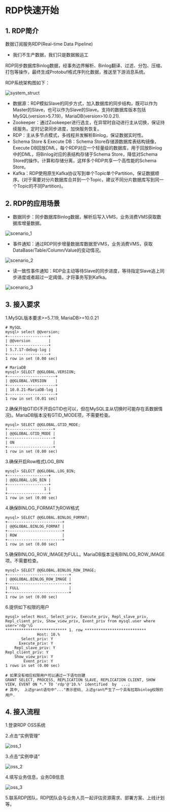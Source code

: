 # RDP快速开始
## 1. RDP简介
数据订阅服务RDP(Real-time Data Pipeline)

- 我们不生产数据，我们只是数据搬运工

RDP同步数据库Binlog数据，经事务边界解析、Binlog翻译、过滤、分包、压缩、打包等操作，最终生成Protobuf格式序列化数据，推送至下游消息系统。

RDP系统架构图如下：

![system_struct](../1.0/pictures/system_struct.png)
 - 数据源：RDP模拟Slave的同步方式，加入数据库的同步结构，既可以作为Master的Slave，也可以作为Slave的Slave。支持的数据库版本包括MySQL(version>5.7.19)，MariaDB(version>10.0.21).
 - Zookeeper：通过Zookeeper进行选主，在异常时自动进行主从切换，保证持续服务。定时记录同步进度，加快服务恢复。
 - RDP：主从多节点模式，多线程并发解析Binlog，保证数据实时性。
 - Schema Store & Execute DB：Schema Store存储源数据库表结构镜像，Execute DB回放DML，每个RDP对应一个轻量级的数据库，用于回放Binlog中的DML，将Binlog对应的表结构存储于Schema Store，降低对Schema Store的操作。计算和存储分离，这样多个RDP共享一个高性能的Schema Store。
 - Kafka：RDP使用原生Kafka协议写到单个Topic单个Partition，保证数据顺序。(对于需要对分片数据库合并到一个Topic，建议不同分片数据库写到同一个Topic的不同Partition)。


## 2. RDP的应用场景

 - 数据同步：同步数据库Binlog数据，解析后写入VMS，业务消费VMS获取数据库增量数据。

![scenario_1](../1.0/pictures/scenario_1.png)

 - 事件通知：通过RDP同步增量数据库数据至VMS，业务消费VMS，获取DataBase/Table/Column/Value的变动情况。

![scenario_2](../1.0/pictures/scenario_2.png)

 - 读一致性事件通知：RDP会主动等待Slave的同步进度，等待指定Slave追上同步进度或者超过一定阈值，才将事务写到Kafka。

![scenario_3](../1.0/pictures/scenario_3.png)

## 3. 接入要求

1.MySQL版本要求>=5.7.19, MariaDB>=10.0.21

```
# MySQL
mysql> select @@version;
+------------------+
| @@version        |
+------------------+
| 5.7.17-debug-log |
+------------------+
1 row in set (0.00 sec)

# MariaDB
mysql> SELECT @@GLOBAL.VERSION;
+---------------------+
| @@GLOBAL.VERSION    |
+---------------------+
| 10.0.21-MariaDB-log |
+---------------------+
1 row in set (0.01 sec)
```

2.确保开始GTID(不开启GTID也可以，但在MySQL主从切换时可能存在丢数据情况)。MariaDB版本没有GTID_MODE项，不需要检查。

```
mysql> SELECT @@GLOBAL.GTID_MODE;
+--------------------+
| @@GLOBAL.GTID_MODE |
+--------------------+
| ON                 |
+--------------------+
1 row in set (0.00 sec)
```

3.确保开启Row格式LOG_BIN

```
mysql> SELECT @@GLOBAL.LOG_BIN;
+------------------+
| @@GLOBAL.LOG_BIN |
+------------------+
|                1 |
+------------------+
1 row in set (0.00 sec)
```

4.确保BINLOG_FORMAT为ROW格式

```
mysql> SELECT @@GLOBAL.BINLOG_FORMAT;
+------------------------+
| @@GLOBAL.BINLOG_FORMAT |
+------------------------+
| ROW                    |
+------------------------+
1 row in set (0.00 sec)
```

5.确保BINLOG_ROW_IMAGE为FULL。MariaDB版本没有BINLOG_ROW_IMAGE项，不需要检查。

```
mysql> SELECT @@GLOBAL.BINLOG_ROW_IMAGE;
+---------------------------+
| @@GLOBAL.BINLOG_ROW_IMAGE |
+---------------------------+
| FULL                      |
+---------------------------+
1 row in set (0.00 sec)
```

6.提供如下权限的用户

```
mysql> select Host, Select_priv, Execute_priv, Repl_slave_priv, Repl_client_priv, Show_view_priv, Event_priv from mysql.user where user='rdp'\G
*************************** 1. row ***************************
              Host: 10.%
       Select_priv: Y
      Execute_priv: Y
    Repl_slave_priv: Y
Repl_client_priv: Y
    Show_view_priv: Y
        Event_priv: Y
1 rows in set (0.00 sec)

# 如果没有相应权限用户可以通过一下语句创建
GRANT SELECT, PROCESS, REPLICATION SLAVE, REPLICATION CLIENT, SHOW VIEW, EVENT ON *.* TO 'rdp'@'10.%' identified  by  ...;
# 其中,  上述grant语句中"..."表示密码, 上述grant产生了一个具有拉取binlog权限的用户.
```

## 4. 接入流程
1.登录RDP OSS系统

2.点击“实例管理”

![oss_1](../1.0/pictures/oss_1.png)

3.点击“实例申请”

![oss_2](../1.0/pictures/oss_2.png)

4.填写业务信息，业务DB信息

![oss_3](../1.0/pictures/oss_3.png)

5.联系RDP团队，RDP团队会与业务人员一起评估资源需求、部署方案、上线计划等。